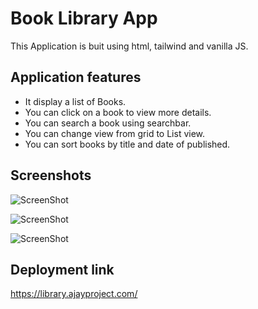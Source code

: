 # Book Library App

This Application is buit using html, tailwind and vanilla JS.

## Application features

- It display a list of Books.
- You can click on a book to view more details.
- You can search a book using searchbar.
- You can change view from grid to List view.
- You can sort books by title and date of published.

## Screenshots

![ScreenShot](https://i.postimg.cc/jjs3Wjdm/Screenshot-2025-03-26-at-6-39-25-AM.png)

![ScreenShot](https://i.postimg.cc/XJPsDcc6/Screenshot-2025-03-26-at-6-39-38-AM.png)

![ScreenShot](https://i.postimg.cc/yNvQ0zDd/Screenshot-2025-03-26-at-6-39-49-AM.png)

## Deployment link

https://library.ajayproject.com/
